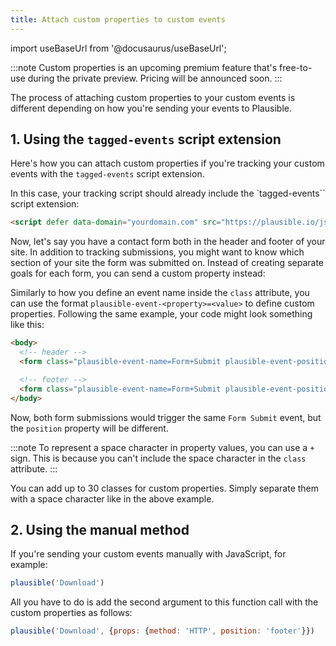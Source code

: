```yaml
---
title: Attach custom properties to custom events
---
```


import useBaseUrl from '@docusaurus/useBaseUrl';

:::note
Custom properties is an upcoming premium feature that's free-to-use during the private preview. Pricing will be announced soon.
:::

The process of attaching custom properties to your custom events is different depending on how you're sending your events to Plausible.

## 1. Using the `tagged-events` script extension

Here's how you can attach custom properties if you're tracking your custom events with the `tagged-events` script extension.

In this case, your tracking script should already include the `tagged-events`` script extension:

```html
<script defer data-domain="yourdomain.com" src="https://plausible.io/js/script.tagged-events.js"></script>
```

Now, let's say you have a contact form both in the header and footer of your site. In addition to tracking submissions, you might want to know which section of your site the form was submitted on. Instead of creating separate goals for each form, you can send a custom property instead:

Similarly to how you define an event name inside the `class` attribute, you can use the format `plausible-event-<property>=<value>` to define custom properties. Following the same example, your code might look something like this:

```html
<body>
  <!-- header -->
  <form class="plausible-event-name=Form+Submit plausible-event-position=header">...</form>

  <!-- footer -->
  <form class="plausible-event-name=Form+Submit plausible-event-position=footer">...</form>
</body>
```

Now, both form submissions would trigger the same `Form Submit` event, but the `position` property will be different.

:::note
To represent a space character in property values, you can use a `+` sign. This is because you can't include the space character in the `class` attribute.
:::

You can add up to 30 classes for custom properties. Simply separate them with a space character like in the above example.

## 2. Using the manual method

If you're sending your custom events manually with JavaScript, for example:

```js
plausible('Download')
```

All you have to do is add the second argument to this function call with the custom properties as follows:

```js
plausible('Download', {props: {method: 'HTTP', position: 'footer'}})
```

